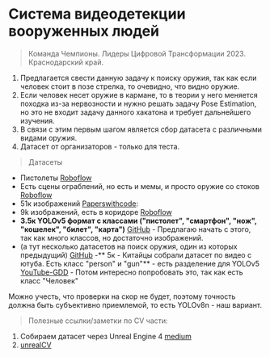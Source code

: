 # Система видеодетекции вооруженных людей
> Команда Чемпионы. Лидеры Цифровой Трансформации 2023. Краснодарский край. 
1. Предлагается свести данную задачу к поиску оружия, так как если человек стоит в позе стрелка, то очевидно, что видно оружие.
2. Если человек несет оружие в кармане, то в теории у него меняется походка из-за нервозности и нужно решать задачу Pose Estimation, но это не входит задачу данного хакатона и требует дальнейшего изучения.
3. В связи с этим первым шагом является сбор датасета с различными видами оружия.
4. Датасет от организаторов - только для теста.

> Датасеты
   - Пистолеты [Roboflow](https://public.roboflow.com/object-detection/pistols)
   - Есть сцены ограблений, но есть и мемы, и просто оружие со стоков [Roboflow](https://universe.roboflow.com/abm/gun-violent-detection)
   - 51к изображений [Paperswithcode](https://paperswithcode.com/dataset/gun-detection-dataset):
   - 9k  изображений, есть в коридоре [Roboflow](https://universe.roboflow.com/gun-detection-1lttj/gun-detection-1fbbu)
   - **3.5к YOLOv5 формат с классами ("пистолет", "смартфон", "нож", "кошелек", "билет", "карта")** [GitHub](https://github.com/ari-dasci/OD-WeaponDetection/tree/master/Weapons%20and%20similar%20handled%20objects) - Предлагаю начать с этого, так как много классов, но достаточно изображений. 
   - (а тут несколько датасетов на поиск оружия, один из которых предыдущий) [GitHub](https://github.com/ari-dasci/OD-WeaponDetection)
   -** 5к - Китайцы собрали датасет по видео с ютуба. Есть класс "person" и "gun"** - есть разделение для YOLOv5 [YouTube-GDD](https://github.com/UCAS-GYX/YouTube-GDD) - Потом интересно попробовать это, так как есть класс "Человек"

Можно учесть, что проверки на скор не будет, поэтому точность должна быть субъективно приемлемой, то есть YOLOv8n - наш вариант. 


> Полезные ссылки/заметки по CV части:
1. Собираем датасет через Unreal Engine 4 [medium](https://medium.com/mlearning-ai/computer-vision-with-unreal-engine-generate-rich-object-detection-data-64c613e0121f)
2. [unrealCV](http://docs.unrealcv.org/en/master/index.html)
